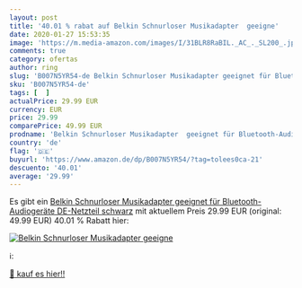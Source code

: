```yaml
---
layout: post
title: '40.01 % rabat auf Belkin Schnurloser Musikadapter  geeigne'
date: 2020-01-27 15:53:35
image: 'https://m.media-amazon.com/images/I/31BLR8RaBIL._AC_._SL200_.jpg'
comments: true
category: ofertas
author: ring
slug: 'B007N5YR54-de Belkin Schnurloser Musikadapter geeignet für Bluetooth-...'
sku: 'B007N5YR54-de'
tags: [  ]
actualPrice: 29.99 EUR
currency: EUR
price: 29.99
comparePrice: 49.99 EUR
prodname: 'Belkin Schnurloser Musikadapter  geeignet für Bluetooth-Audiogeräte  DE-Netzteil   schwarz'
country: 'de'
flag: '🇩🇪'
buyurl: 'https://www.amazon.de/dp/B007N5YR54/?tag=tolees0ca-21'
descuento: '40.01'
average: '29.99'
---
```


Es gibt ein [Belkin Schnurloser Musikadapter  geeignet für Bluetooth-Audiogeräte  DE-Netzteil   schwarz](https://www.amazon.de/dp/B007N5YR54/?tag=tolees0ca-21) mit aktuellem Preis 29.99 EUR (original: 49.99 EUR) 40.01 % Rabatt hier:

[![Belkin Schnurloser Musikadapter  geeigne](https://m.media-amazon.com/images/I/31BLR8RaBIL._AC_._SL200_.jpg)](https://www.amazon.de/dp/B007N5YR54/?tag=tolees0ca-21)

ℹ️:


[🛒 kauf es hier!!](https://www.amazon.de/dp/B007N5YR54/?tag=tolees0ca-21)
